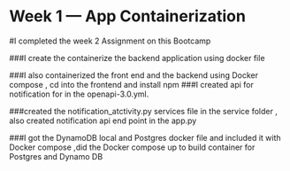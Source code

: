 # Week 1 — App Containerization

#I completed the week 2 Assignment on this Bootcamp

###I create the containerize the backend application using docker file

###I also containerized the front end and the backend using Docker compose , cd into the frontend and install npm 
###I created  api for notification for in the openapi-3.0.yml.

###created the notification_atctivity.py services file  in the service folder , also created notification  api end point in the app.py


###I got the DynamoDB local and Postgres docker file and included it with  Docker compose ,did the Docker  compose up to build container for Postgres and Dynamo DB
